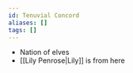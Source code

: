 ```yaml
---
id: Tenuvial Concord
aliases: []
tags: []
---
```


- Nation of elves
- [[Lily Penrose|Lily]] is from here

